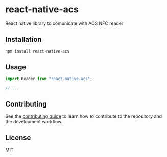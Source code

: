 # react-native-acs

React native library to comunicate with ACS NFC reader

## Installation

```sh
npm install react-native-acs
```

## Usage

```js
import Reader from "react-native-acs";

// ...

```

## Contributing

See the [contributing guide](CONTRIBUTING.md) to learn how to contribute to the repository and the development workflow.

## License

MIT

